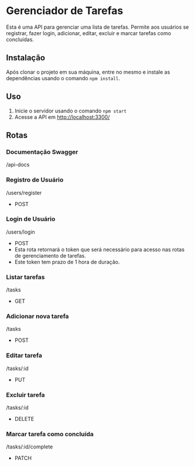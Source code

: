 # Gerenciador de Tarefas

Esta é uma API para gerenciar uma lista de tarefas. Permite aos usuários se registrar, fazer login, adicionar, editar, excluir e marcar tarefas como concluídas.

## Instalação

Após clonar o projeto em sua máquina, entre no mesmo e instale as dependências usando o comando `npm install`.

## Uso

1. Inicie o servidor usando o comando `npm start`
2. Acesse a API em [http://localhost:3300/](http://localhost:3300/)

## Rotas

### Documentação Swagger
  /api-docs

### Registro de Usuário
   /users/register
   - POST

### Login de Usuário
  /users/login
  - POST
 - Esta rota retornará o token que será necessário para acesso nas rotas de gerenciamento de tarefas.
 - Este token tem prazo de 1 hora de duração.
   
### Listar tarefas
  /tasks
  - GET

### Adicionar nova tarefa
  /tasks
  - POST

### Editar tarefa
  /tasks/:id
  - PUT
    
### Excluir tarefa
  /tasks/:id
  - DELETE

### Marcar tarefa como concluída
  /tasks/:id/complete
  - PATCH


  

